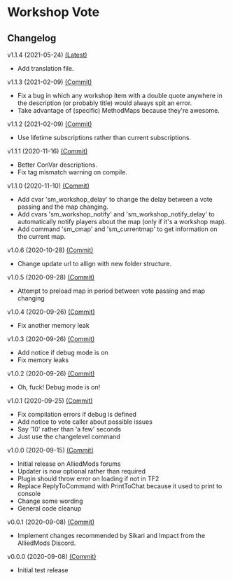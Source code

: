 # Workshop Vote

## Changelog

v1.1.4 (2021-05-24) [(Latest)]()

- Add translation file.

v1.1.3 (2021-02-09) [(Commit)](https://github.com/llamasking/sourcemod-plugins/commit/d9b38bef8a76ddfb6a228996b70f5f1e294dcf32)

- Fix a bug in which any workshop item with a double quote anywhere in the description (or probably title) would always spit an error.
- Take advantage of (specific) MethodMaps because they're awesome.

v1.1.2 (2021-02-09) [(Commit)](https://github.com/llamasking/sourcemod-plugins/commit/fa64b28e6a39cdc176c48f40dcf391fa43c7668d)

- Use lifetime subscriptions rather than current subscriptions.

v1.1.1 (2020-11-16) [(Commit)](https://github.com/llamasking/sourcemod-plugins/commit/a00737294814ab03b8a78d59e819630417cf40b1)

- Better ConVar descriptions.
- Fix tag mismatch warning on compile.

v1.1.0 (2020-11-10) [(Commit)](https://github.com/llamasking/sourcemod-plugins/commit/fa64b28e6a39cdc176c48f40dcf391fa43c7668d)

- Add cvar 'sm_workshop_delay' to change the delay between a vote passing and the map changing.
- Add cvars 'sm_workshop_notify' and 'sm_workshop_notify_delay' to automatically notify players about the map (only if it's a workshop map).
- Add command 'sm_cmap' and 'sm_currentmap' to get information on the current map.

v1.0.6 (2020-10-28) [(Commit)](https://github.com/llamasking/sourcemod-plugins/commit/3a3da8e04b4ef9e372b3019fa2fa0530992c3096)

- Change update url to allign with new folder structure.

v1.0.5 (2020-09-28) [(Commit)](https://github.com/llamasking/sourcemod-plugins/commit/3a3da8e04b4ef9e372b3019fa2fa0530992c3096)

- Attempt to preload map in period between vote passing and map changing

v1.0.4 (2020-09-26) [(Commit)](https://github.com/llamasking/sourcemod-plugins/commit/4448e7d86ab50e2360838a5061c91832f4e4b573)

- Fix another memory leak

v1.0.3 (2020-09-26) [(Commit)](https://github.com/llamasking/sourcemod-plugins/commit/a1550dc824bde78e0b8029b97964f50bbc17d276)

- Add notice if debug mode is on
- Fix memory leaks

v1.0.2 (2020-09-26) [(Commit)](https://github.com/llamasking/sourcemod-plugins/commit/83360b11f14243471ec2f88bcfe7aeb56d1e8a71)

- Oh, fuck! Debug mode is on!

v1.0.1 (2020-09-25) [(Commit)](https://github.com/llamasking/sourcemod-plugins/commit/85532e19dcf3834ecfa2f5750ac4951f0e453145)

- Fix compilation errors if debug is defined
- Add notice to vote caller about possible issues
- Say '10' rather than 'a few' seconds
- Just use the changelevel command

v1.0.0 (2020-09-15) [(Commit)](https://github.com/llamasking/sourcemod-plugins/commit/a84ced1bbf07f5fb8c5b9262dcd2d94a66341ea8)

- Initial release on AlliedMods forums
- Updater is now optional rather than required
- Plugin should throw error on loading if not in TF2
- Replace ReplyToCommand with PrintToChat because it used to print to console
- Change some wording
- General code cleanup

v0.0.1 (2020-09-08) [(Commit)](https://github.com/llamasking/sourcemod-plugins/commit/a2ee4308d56a089662997099fc29a7342dfbc7e4)

- Implement changes recommended by Sikari and Impact from the AlliedMods Discord.

v0.0.0 (2020-09-08) [(Commit)](https://github.com/llamasking/sourcemod-plugins/commit/e95a336ebd6f4344f0994e742b2557b765a44107)

- Initial test release
